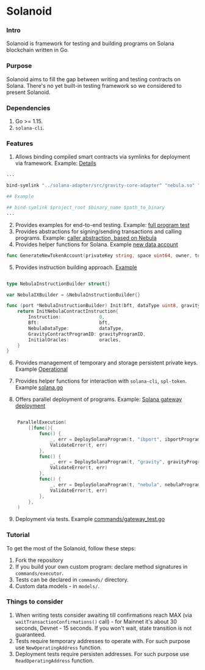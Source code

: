 

# Solanoid

### Intro

Solanoid is framework for testing and building programs on Solana blockchain written in Go.

### Purpose

Solanoid aims to fill the gap between writing and testing contracts on Solana. There's no yet built-in testing framework so we considered to present Solanoid.

### Dependencies

1. Go >= 1.15.
2. `solana-cli`.

### Features

1. Allows binding compiled smart contracts via symlinks for deployment via framework. Example: [Details](bind-symlink.sh)

```bash
...

bind-symlink "../solana-adapter/src/gravity-core-adapter" "nebula.so" "nebula/target/deploy/solana_nebula_contract.so"

## Example

## bind-symlink $project_root $binary_name $path_to_binary
...
```

2. Provides examples for end-to-end testing. Example: [full program test](commands/flow_test.go)
3. Provides abstractions for signing/sending transactions and calling programs. Example: [caller abstraction, based on Nebula](commands/executor/nebula.go#L361) 
4. Provides helper functions for Solana. Example [new data account](commands/new_data_account.go#L224)

```go
func GenerateNewTokenAccount(privateKey string, space uint64, owner, tokenMint common.PublicKey, clientEndpoint string, seeds string) (*models.CommandResponse, error) 
```
5. Provides instruction building approach. [Example](commands/executor/ib_port.go)

```go

type NebulaInstructionBuilder struct{}

var NebulaIXBuilder = &NebulaInstructionBuilder{}

func (port *NebulaInstructionBuilder) Init(bft, dataType uint8, gravityProgramID common.PublicKey, oracles []byte) interface{} {
	return InitNebulaContractInstruction{
		Instruction:              0,
		Bft:                      bft,
		NebulaDataType:           dataType,
		GravityContractProgramID: gravityProgramID,
		InitialOracles:           oracles,
	}
}

```
6. Provides management of temporary and storage persistent private keys. Example [Operational](commands/operational.go)
7. Provides helper functions for interaction with `solana-cli`, `spl-token`. Example [solana.go](commands/solana.go)

8. Offers parallel deployment of programs. Example: [Solana gateway deployment](commands/flow_test.go#L114)
```go

	ParallelExecution(
		[]func(){
			func() {
				_, err = DeploySolanaProgram(t, "ibport", ibportProgram.PKPath, consulsList.List[0].PKPath, "../binaries/ibport.so")
				ValidateError(t, err)
			},
			func() {
				_, err = DeploySolanaProgram(t, "gravity", gravityProgram.PKPath, consulsList.List[1].PKPath, "../binaries/gravity.so")
				ValidateError(t, err)
			},
			func() {
				_, err = DeploySolanaProgram(t, "nebula", nebulaProgram.PKPath, consulsList.List[2].PKPath, "../binaries/nebula.so")
				ValidateError(t, err)
			},
		},
	)
```

9. Deployment via tests. Example [commands/gateway_test.go](commands/gateway_test.go#L14)

### Tutorial

To get the most of the Solanoid, follow these steps:

1. Fork the repository
2. If you build your own custom program: declare method signatures in `commands/executor`.
3. Tests can be declared in `commands/` directory.
4. Custom data models - in `models/`.

### Things to consider

1. When writing tests consider awaiting till confirmations reach MAX (via `	waitTransactionConfirmations()` call) - for Mainnet it's about 30 seconds, Devnet - 15 seconds. If you won't wait, state transition is not guaranteed. 
2. Tests require temporary addresses to operate with. For such purpose use `NewOperatingAddress` function.
3. Deployment tests require persisten addresses. For such purpose use `ReadOperatingAddress` function.